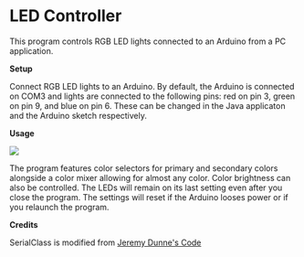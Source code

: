# LED Controller
This program controls RGB LED lights connected to an Arduino from a PC application.

<b>Setup</b>

Connect RGB LED lights to an Arduino. By default, the Arduino is connected on COM3 and lights are connected to the following pins: red on pin 3, green on pin 9, and blue on pin 6. These can be changed in the Java applicaton and the Arduino sketch respectively.

<b>Usage</b>

<img src = "http://i.imgur.com/A3Caz3G.png">

The program features color selectors for primary and secondary colors alongside a color mixer allowing for almost any color. Color brightness can also be controlled. The LEDs will remain on its last setting even after you close the program. The settings will reset if the Arduino looses power or if you relaunch the program.

<b>Credits</b>

SerialClass is modified from <a href = "http://theelectronicist.blogspot.com/2015/02/java-to-arduino-communications-on-linux.html">Jeremy Dunne's Code<a>

